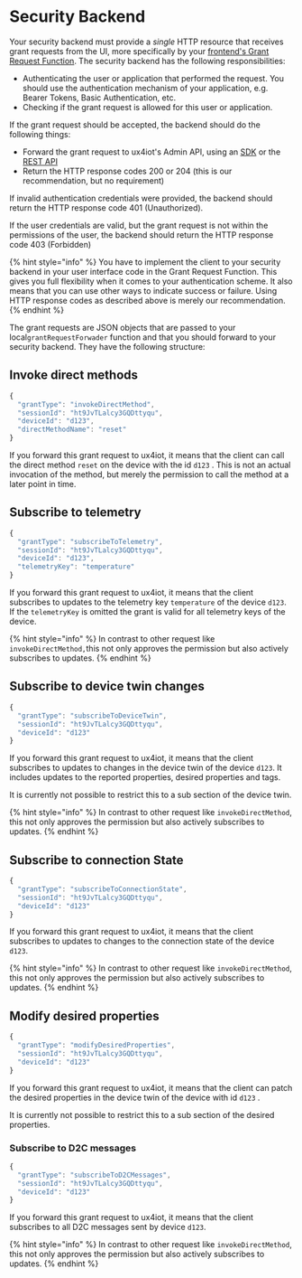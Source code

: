 # Security Backend

Your security backend must provide a _single_ HTTP resource that receives grant requests from the UI, more specifically by your [frontend's Grant Request Function](../using-react/implementing-the-grantrequestforwarder-function.md). The security backend has the following responsibilities:

* Authenticating the user or application that performed the request. You should use the authentication mechanism of your application, e.g. Bearer Tokens, Basic Authentication, etc.
* Checking if the grant request is allowed for this user or application.

If the grant request should be accepted, the backend should do the following things:

* Forward the grant request to ux4iot's Admin API, using an [SDK](admin-sdks/) or the [REST API](admin-rest-api.md)
* Return the HTTP response codes 200 or 204 \(this is our recommendation, but no requirement\)

If invalid authentication credentials were provided, the backend should return the HTTP response code 401 \(Unauthorized\).

If the user credentials are valid, but the grant request is not within the permissions of the user, the backend should return the HTTP response code 403 \(Forbidden\)

{% hint style="info" %}
You have to implement the client to your security backend in your user interface code in the Grant Request Function. This gives you full flexibility when it comes to your authentication scheme. It also means that you can use other ways to indicate success or failure. Using HTTP response codes as described above is merely our recommendation.
{% endhint %}

The grant requests are JSON objects that are passed to your local`grantRequestForwader` function and that you should forward to your security backend. They have the following structure:

## Invoke direct methods

```javascript
{
  "grantType": "invokeDirectMethod",
  "sessionId": "ht9JvTLalcy3GQDttyqu",
  "deviceId": "d123",
  "directMethodName": "reset"
}
```

If you forward this grant request to ux4iot, it means that the client can call the direct method `reset` on the device with the id `d123` . This is not an actual invocation of the method, but merely the permission to call the method at a later point in time.

## Subscribe to telemetry

```javascript
{
  "grantType": "subscribeToTelemetry",
  "sessionId": "ht9JvTLalcy3GQDttyqu",
  "deviceId": "d123",
  "telemetryKey": "temperature"
}
```

If you forward this grant request to ux4iot, it means that the client subscribes to updates to the telemetry key `temperature` of the device `d123`. If the `telemetryKey` is omitted the grant is valid for all telemetry keys of the device.

{% hint style="info" %}
In contrast to other request like `invokeDirectMethod,`this not only approves the permission but also actively subscribes to updates.
{% endhint %}

## Subscribe to device twin changes

```javascript
{
  "grantType": "subscribeToDeviceTwin",
  "sessionId": "ht9JvTLalcy3GQDttyqu",
  "deviceId": "d123" 
}
```

If you forward this grant request to ux4iot, it means that the client subscribes to updates to changes in the device twin of the device `d123`. It includes updates to the reported properties, desired properties and tags.

It is currently not possible to restrict this to a sub section of the device twin.

{% hint style="info" %}
In contrast to other request like `invokeDirectMethod`, this not only approves the permission but also actively subscribes to updates.
{% endhint %}

## Subscribe to connection State

```javascript
{
  "grantType": "subscribeToConnectionState",
  "sessionId": "ht9JvTLalcy3GQDttyqu",
  "deviceId": "d123" 
}
```

If you forward this grant request to ux4iot, it means that the client subscribes to updates to changes to the connection state of the device `d123`.

{% hint style="info" %}
In contrast to other request like `invokeDirectMethod`, this not only approves the permission but also actively subscribes to updates.
{% endhint %}

## Modify desired properties

```javascript
{
  "grantType": "modifyDesiredProperties",
  "sessionId": "ht9JvTLalcy3GQDttyqu",
  "deviceId": "d123" 
}
```

If you forward this grant request to ux4iot, it means that the client can patch the desired properties in the device twin of the device with id `d123` .

It is currently not possible to restrict this to a sub section of the desired properties.

### Subscribe to D2C messages

```javascript
{
  "grantType": "subscribeToD2CMessages",
  "sessionId": "ht9JvTLalcy3GQDttyqu",
  "deviceId": "d123" 
}
```

If you forward this grant request to ux4iot, it means that the client subscribes to all D2C messages sent by device `d123`.

{% hint style="info" %}
In contrast to other request like `invokeDirectMethod`, this not only approves the permission but also actively subscribes to updates.
{% endhint %}

